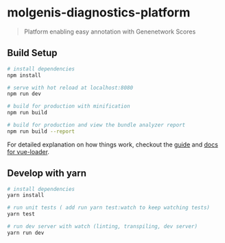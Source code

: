 # molgenis-diagnostics-platform

> Platform enabling easy annotation with Genenetwork Scores

## Build Setup

``` bash
# install dependencies
npm install

# serve with hot reload at localhost:8080
npm run dev

# build for production with minification
npm run build

# build for production and view the bundle analyzer report
npm run build --report
```

For detailed explanation on how things work, checkout the [guide](http://vuejs-templates.github.io/webpack/) and [docs for vue-loader](http://vuejs.github.io/vue-loader).

## Develop with yarn

``` bash
# install dependencies
yarn install

# run unit tests ( add run yarn test:watch to keep watching tests)
yarn test

# run dev server with watch (linting, transpiling, dev server)
yarn run dev
```
